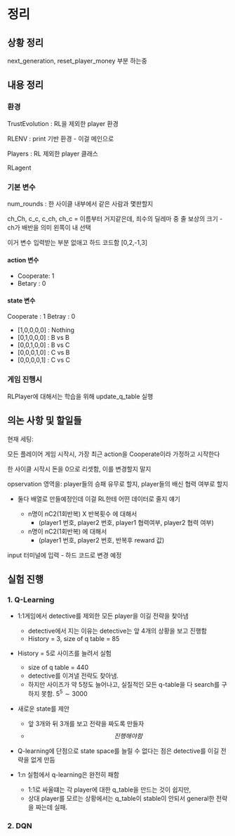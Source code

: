 # 정리

## 상황 정리

next_generation, reset_player_money 부분 하는중

## 내용 정리

### 환경

TrustEvolution : RL을 제외한 player 환경

RLENV : print 기반 환경 - 이걸 메인으로

Players : RL 제외한 player 클래스

RLagent

### 기본 변수

num_rounds : 한 사이클 내부에서 같은 사람과 몇판할지

ch_Ch, c_c, c_ch, ch_c = 이름부터 거지같은데, 죄수의 딜레마 중 줄 보상의 크기 - ch가 배반을 의미 왼쪽이 내 선택

이거 변수 입력받는 부분 없애고 하드 코드함 [0,2,-1,3]

#### action 변수
- Cooperate: 1
- Betary : 0 

#### state 변수

Cooperate : 1
Betray : 0

- [1,0,0,0,0] : Nothing
- [0,1,0,0,0] : B vs B
- [0,0,1,0,0] : B vs C
- [0,0,0,1,0] : C vs B
- [0,0,0,0,1] : C vs C

### 게임 진행시

RLPlayer에 대해서는 학습을 위해 update_q_table 실행

## 의논 사항 및 할일들

현재 세팅: 

모든 플레이어 게임 시작시, 가장 최근 action을 Cooperate이라 가정하고 시작한다

한 사이클 시작시 돈을 0으로 리셋함, 이를 변경할지 말지

opservation 영역을: player들의 승패 유무로 할지, player들의 배신 협력 여부로 할지
- 둘다 배열로 만들예정인데 이걸 RL한테 어떤 데이터로 줄지 얘기
  
    - n명이  nC2(1회반복) X 반복횟수 에 대해서 
      - (player1 번호, player2 번호, player1 협력여부, player2 협력 여부)
    - n명이  nC2(1회반복) 에 대해서 
      - (player1 번호, player2 번호, 반복후 reward 값)
  

input 터미널에 입력 - 하드 코드로 변경 예정


## 실험 진행

### 1. Q-Learning

  - 1:1게임에서 detective를 제외한 모든 player을 이길 전략을 찾아냄
    - detective에서 지는 이유는 detective는 앞 4개의 상황을 보고 진행함
    - History = 3, size of q table = 85 
  
  - History = 5로 사이즈를 늘려서 실험
    - size of q table = 440
    - detective를 이겨낼 전략도 찾아냄.
    - 하지만 사이즈가 약 5정도 늘어나고, 실질적인 모든 q-table을 다 search를 구하지 못함. $5^5 \sim 3000$ 
  - 새로운 state를 제안
    - 앞 3개와 뒤 3개를 보고 전략을 짜도록 만들자
    - $$진행해야함$$
  - Q-learning에 단점으로 state space를 늘릴 수 없다는 점은 detective를 이길 전략을 없게 만듬

  - 1:n 실험에서 q-learning은 완전히 패함
    - 1:1로 싸울떄는 각 player에 대한 q_table을 만드는 것이 쉽지만,
    - 상대 player를 모르는 상황에서는 q_table이 stable이 안되서 general한 전략을 짜는데 실패.


### 2. DQN



